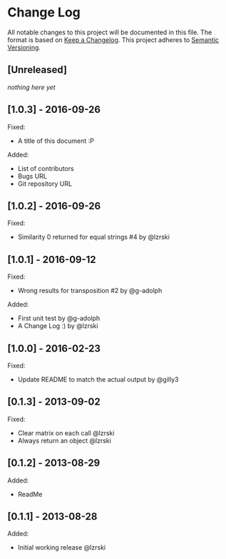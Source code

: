 # Change Log

All notable changes to this project will be documented in this file. The format is based on [Keep a Changelog](http://keepachangelog.com/). This project adheres to [Semantic Versioning](http://semver.org/).

## [Unreleased]

*nothing here yet*

## [1.0.3] - 2016-09-26

Fixed:
- A title of this document :P

Added:
- List of contributors
- Bugs URL
- Git repository URL

## [1.0.2] - 2016-09-26

Fixed:
- Similarity 0 returned for equal strings #4 by @lzrski

## [1.0.1] - 2016-09-12

Fixed:
- Wrong results for transposition #2 by @g-adolph

Added:
- First unit test by @g-adolph
- A Change Log :) by @lzrski

## [1.0.0] - 2016-02-23

Fixed:
- Update README to match the actual output by @gilly3

## [0.1.3] - 2013-09-02

Fixed:
- Clear matrix on each call @lzrski
- Always return an object @lzrski

## [0.1.2] - 2013-08-29

Added:
- ReadMe

## [0.1.1] - 2013-08-28

Added:
- Initial working release @lzrski
